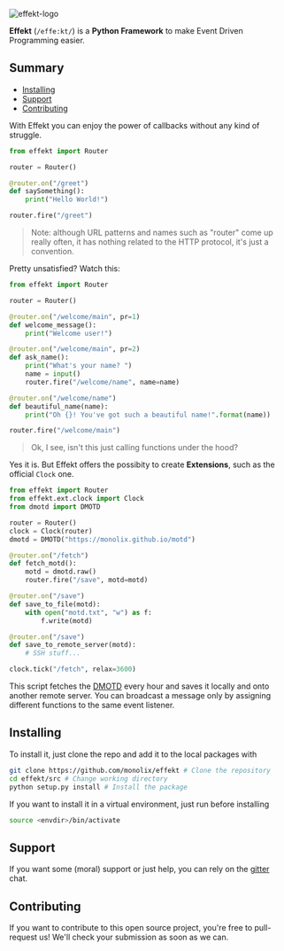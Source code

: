 ![effekt-logo](https://i.imgur.com/f0KGccz.png)

**Effekt** (`/effe:kt/`) is a **Python Framework** to make Event Driven Programming easier.

## Summary
 * [Installing](#installing)
 * [Support](#support)
 * [Contributing](#contributing)

With Effekt you can enjoy the power of callbacks without any kind of struggle.
```python
from effekt import Router

router = Router()

@router.on("/greet")
def saySomething():
    print("Hello World!")

router.fire("/greet")
```

> Note: although URL patterns and names such as "router" come up really often, it has nothing related to the HTTP protocol, it's just a convention.

Pretty unsatisfied? Watch this:
```python
from effekt import Router

router = Router()

@router.on("/welcome/main", pr=1)
def welcome_message():
    print("Welcome user!")

@router.on("/welcome/main", pr=2)
def ask_name():
    print("What's your name? ")
    name = input()
    router.fire("/welcome/name", name=name)

@router.on("/welcome/name")
def beautiful_name(name):
    print("Oh {}! You've got such a beautiful name!".format(name))

router.fire("/welcome/main")
```

> Ok, I see, isn't this just calling functions under the hood?

Yes it is. But Effekt offers the possibity to create **Extensions**, such as the official `Clock` one.
```python
from effekt import Router
from effekt.ext.clock import Clock
from dmotd import DMOTD

router = Router()
clock = Clock(router)
dmotd = DMOTD("https://monolix.github.io/motd")

@router.on("/fetch")
def fetch_motd():
    motd = dmotd.raw()
    router.fire("/save", motd=motd)

@router.on("/save")
def save_to_file(motd):
    with open("motd.txt", "w") as f:
        f.write(motd)

@router.on("/save")
def save_to_remote_server(motd):
    # SSH stuff...

clock.tick("/fetch", relax=3600)
```
This script fetches the [DMOTD](https://github.com/monolix/dmotd) every hour and saves it locally and onto another remote server.
You can broadcast a message only by assigning different functions to the same event listener.

## Installing
To install it, just clone the repo and add it to the local packages with
```bash
git clone https://github.com/monolix/effekt # Clone the repository
cd effekt/src # Change working directory
python setup.py install # Install the package
```

If you want to install it in a virtual environment, just run before installing

```bash
source <envdir>/bin/activate
```

## Support
If you want some (moral) support or just help, you can rely on the [gitter](https://gitter.im/effekt-framework) chat.

## Contributing
If you want to contribute to this open source project, you're free to pull-request us! We'll check your submission as soon as we can.
